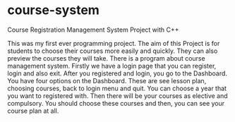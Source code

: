 # course-system
Course Registration Management System Project with C++

This was my first ever programming project. The aim of this Project is for students to choose their courses more easily and quickly. They can also preview the courses they will take. There is a program about course management system. Firstly we have a login page that you can register, login and also exit. After you registered and login, you go to the Dashboard. You have four options on the Dashboard. These are see lesson plan, choosing courses, back to login menu and quit. You can choose a year that you want to registered with. Then there will be your courses as elective and compulsory. You should choose these courses and then, you can see your course plan at all.
